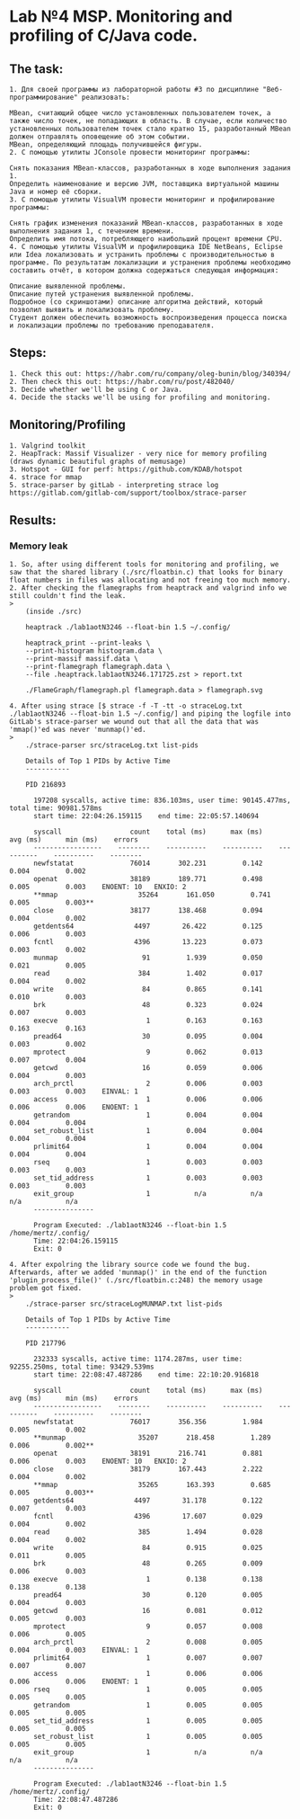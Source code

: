 # Lab №4 MSP. Monitoring and profiling of C/Java code.

## The task:

    1. Для своей программы из лабораторной работы #3 по дисциплине "Веб-программирование" реализовать:

    MBean, считающий общее число установленных пользователем точек, а также число точек, не попадающих в область. В случае, если количество установленных пользователем точек стало кратно 15, разработанный MBean должен отправлять оповещение об этом событии.
    MBean, определяющий площадь получившейся фигуры.
    2. С помощью утилиты JConsole провести мониторинг программы:

    Снять показания MBean-классов, разработанных в ходе выполнения задания 1.
    Определить наименование и версию JVM, поставщика виртуальной машины Java и номер её сборки.
    3. С помощью утилиты VisualVM провести мониторинг и профилирование программы:

    Снять график изменения показаний MBean-классов, разработанных в ходе выполнения задания 1, с течением времени.
    Определить имя потока, потребляющего наибольший процент времени CPU.
    4. С помощью утилиты VisualVM и профилировщика IDE NetBeans, Eclipse или Idea локализовать и устранить проблемы с производительностью в программе. По результатам локализации и устранения проблемы необходимо составить отчёт, в котором должна содержаться следующая информация:

    Описание выявленной проблемы.
    Описание путей устранения выявленной проблемы.
    Подробное (со скриншотами) описание алгоритма действий, который позволил выявить и локализовать проблему.
    Студент должен обеспечить возможность воспроизведения процесса поиска и локализации проблемы по требованию преподавателя.

## Steps:

    1. Check this out: https://habr.com/ru/company/oleg-bunin/blog/340394/
    2. Then check this out: https://habr.com/ru/post/482040/
    3. Decide whether we'll be using C or Java.
    4. Decide the stacks we'll be using for profiling and monitoring.

## Monitoring/Profiling 

    1. Valgrind toolkit
    2. HeapTrack: Massif Visualizer - very nice for memory profiling (draws dynamic beautiful graphs of memusage)
    3. Hotspot - GUI for perf: https://github.com/KDAB/hotspot 
    4. strace for mmap
    5. strace-parser by gitLab - interpreting strace log https://gitlab.com/gitlab-com/support/toolbox/strace-parser


## Results:

### Memory leak
    1. So, after using different tools for monitoring and profiling, we saw that the shared library (./src/floatbin.c) that looks for binary float numbers in files was allocating and not freeing too much memory.
    2. After checking the flamegraphs from heaptrack and valgrind info we still couldn't find the leak.
    >
        (inside ./src)

        heaptrack ./lab1aotN3246 --float-bin 1.5 ~/.config/

        heaptrack_print --print-leaks \
        --print-histogram histogram.data \
        --print-massif massif.data \
        --print-flamegraph flamegraph.data \
        --file .heaptrack.lab1aotN3246.171725.zst > report.txt

        ./FlameGraph/flamegraph.pl flamegraph.data > flamegraph.svg

    4. After using strace [$ strace -f -T -tt -o straceLog.txt ./lab1aotN3246 --float-bin 1.5 ~/.config/] and piping the logfile into GitLab's strace-parser we wound out that all the data that was 'mmap()'ed was never 'munmap()'ed.
    >
        ./strace-parser src/straceLog.txt list-pids

        Details of Top 1 PIDs by Active Time
        -----------

        PID 216893

          197208 syscalls, active time: 836.103ms, user time: 90145.477ms, total time: 90981.578ms
          start time: 22:04:26.159115    end time: 22:05:57.140694

          syscall                 count    total (ms)      max (ms)      avg (ms)      min (ms)    errors
          -----------------    --------    ----------    ----------    ----------    ----------    --------
          newfstatat              76014       302.231         0.142         0.004         0.002
          openat                  38189       189.771         0.498         0.005         0.003    ENOENT: 10   ENXIO: 2
          **mmap                    35264       161.050         0.741         0.005         0.003**
          close                   38177       138.468         0.094         0.004         0.002
          getdents64               4497        26.422         0.125         0.006         0.003
          fcntl                    4396        13.223         0.073         0.003         0.002
          munmap                     91         1.939         0.050         0.021         0.005
          read                      384         1.402         0.017         0.004         0.002
          write                      84         0.865         0.141         0.010         0.003
          brk                        48         0.323         0.024         0.007         0.003
          execve                      1         0.163         0.163         0.163         0.163
          pread64                    30         0.095         0.004         0.003         0.002
          mprotect                    9         0.062         0.013         0.007         0.004
          getcwd                     16         0.059         0.006         0.004         0.003
          arch_prctl                  2         0.006         0.003         0.003         0.003    EINVAL: 1
          access                      1         0.006         0.006         0.006         0.006    ENOENT: 1
          getrandom                   1         0.004         0.004         0.004         0.004
          set_robust_list             1         0.004         0.004         0.004         0.004
          prlimit64                   1         0.004         0.004         0.004         0.004
          rseq                        1         0.003         0.003         0.003         0.003
          set_tid_address             1         0.003         0.003         0.003         0.003
          exit_group                  1           n/a           n/a           n/a           n/a
          ---------------

          Program Executed: ./lab1aotN3246 --float-bin 1.5 /home/mertz/.config/
          Time: 22:04:26.159115
          Exit: 0

    4. After expolring the library source code we found the bug. Afterwards, after we added 'munmap()' in the end of the function 'plugin_process_file()' (./src/floatbin.c:248) the memory usage problem got fixed.
    >
        ./strace-parser src/straceLogMUNMAP.txt list-pids

        Details of Top 1 PIDs by Active Time
        -----------

        PID 217796

          232333 syscalls, active time: 1174.287ms, user time: 92255.250ms, total time: 93429.539ms
          start time: 22:08:47.487286    end time: 22:10:20.916818

          syscall                 count    total (ms)      max (ms)      avg (ms)      min (ms)    errors
          -----------------    --------    ----------    ----------    ----------    ----------    --------
          newfstatat              76017       356.356         1.984         0.005         0.002
          **munmap                  35207       218.458         1.289         0.006         0.002**
          openat                  38191       216.741         0.881         0.006         0.003    ENOENT: 10   ENXIO: 2
          close                   38179       167.443         2.222         0.004         0.002
          **mmap                    35265       163.393         0.685         0.005         0.003**
          getdents64               4497        31.178         0.122         0.007         0.003
          fcntl                    4396        17.607         0.029         0.004         0.002
          read                      385         1.494         0.028         0.004         0.002
          write                      84         0.915         0.025         0.011         0.005
          brk                        48         0.265         0.009         0.006         0.003
          execve                      1         0.138         0.138         0.138         0.138
          pread64                    30         0.120         0.005         0.004         0.003
          getcwd                     16         0.081         0.012         0.005         0.003
          mprotect                    9         0.057         0.008         0.006         0.005
          arch_prctl                  2         0.008         0.005         0.004         0.003    EINVAL: 1
          prlimit64                   1         0.007         0.007         0.007         0.007
          access                      1         0.006         0.006         0.006         0.006    ENOENT: 1
          rseq                        1         0.005         0.005         0.005         0.005
          getrandom                   1         0.005         0.005         0.005         0.005
          set_tid_address             1         0.005         0.005         0.005         0.005
          set_robust_list             1         0.005         0.005         0.005         0.005
          exit_group                  1           n/a           n/a           n/a           n/a
          ---------------

          Program Executed: ./lab1aotN3246 --float-bin 1.5 /home/mertz/.config/
          Time: 22:08:47.487286
          Exit: 0

